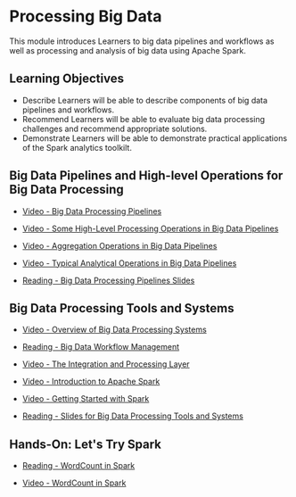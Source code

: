 # Processing Big Data

This module introduces Learners to big data pipelines and workflows as well as processing and analysis of big data using Apache Spark.

## Learning Objectives

- Describe Learners will be able to describe components of big data pipelines and workflows.
- Recommend Learners will be able to evaluate big data processing challenges and recommend appropriate solutions.
- Demonstrate Learners will be able to demonstrate practical applications of the Spark analytics toolkilt.

## Big Data Pipelines and High-level Operations for Big Data Processing

- [Video - Big Data Processing Pipelines](https://www.coursera.org/learn/big-data-integration-processing/lecture/c4Wyd/big-data-processing-pipelines)

- [Video - Some High-Level Processing Operations in Big Data Pipelines](https://www.coursera.org/learn/big-data-integration-processing/lecture/WZPCd/some-high-level-processing-operations-in-big-data-pipelines)

- [Video - Aggregation Operations in Big Data Pipelines](https://www.coursera.org/learn/big-data-integration-processing/lecture/VDBgw/aggregation-operations-in-big-data-pipelines)

- [Video - Typical Analytical Operations in Big Data Pipelines](https://www.coursera.org/learn/big-data-integration-processing/lecture/jt4vE/typical-analytical-operations-in-big-data-pipelines)

- [Reading - Big Data Processing Pipelines Slides](https://www.coursera.org/learn/big-data-integration-processing/supplement/809S5/big-data-processing-pipelines-slides)

## Big Data Processing Tools and Systems

- [Video - Overview of Big Data Processing Systems](https://www.coursera.org/learn/big-data-integration-processing/lecture/Z1jrr/overview-of-big-data-processing-systems)

- [Reading - Big Data Workflow Management](https://www.coursera.org/learn/big-data-integration-processing/supplement/MfW8N/big-data-workflow-management)

- [Video - The Integration and Processing Layer](https://www.coursera.org/learn/big-data-integration-processing/lecture/kZSMh/the-integration-and-processing-layer)

- [Video - Introduction to Apache Spark](https://www.coursera.org/learn/big-data-integration-processing/lecture/F7SFX/introduction-to-apache-spark)

- [Video - Getting Started with Spark](https://www.coursera.org/learn/big-data-integration-processing/lecture/zBKt2/getting-started-with-spark)

- [Reading - Slides for Big Data Processing Tools and Systems](https://www.coursera.org/learn/big-data-integration-processing/supplement/yEUKZ/slides-for-big-data-processing-tools-and-systems)

## Hands-On: Let's Try Spark

- [Reading - WordCount in Spark](https://www.coursera.org/learn/big-data-integration-processing/supplement/GEsCy/wordcount-in-spark)

- [Video - WordCount in Spark](https://www.coursera.org/learn/big-data-integration-processing/lecture/vRq2Y/wordcount-in-spark)